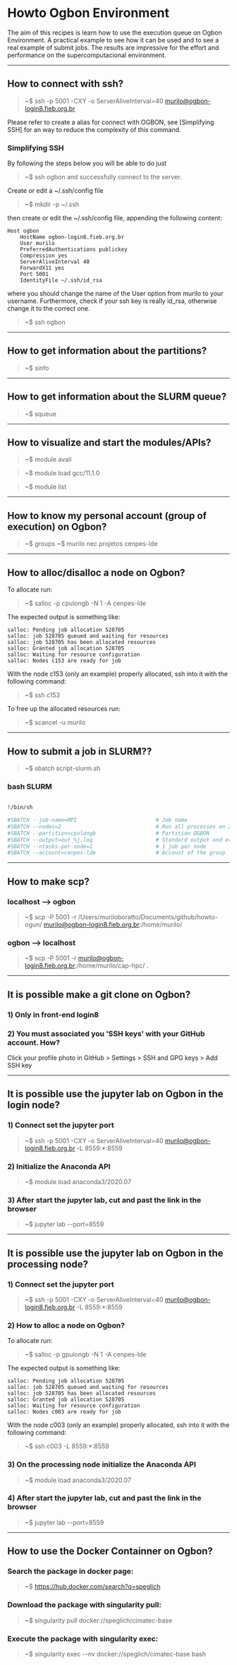 # Howto Ogbon Environment

The aim of this recipes is learn how to use the execution queue on Ogbon Environment.
A practical example to see how it can be used and to see a real example of submit jobs.
The results are impressive for the effort and performance on the supercomputacional environment.

----
## How to connect with ssh?

> ~$ ssh -p 5001 -CXY -o ServerAliveInterval=40 murilo@ogbon-login8.fieb.org.br

Please refer to create a alias for connect with OGBON, see  [Simplifying SSH] for an way to reduce the complexity of this
command.

### Simplifying SSH

By following the steps below you will be able to do just
> ~$ ssh ogbon
and successfully connect to the server.

Create or edit a ~/.ssh/config file

> ~$ mkdir -p ~/.ssh

then create or edit the ~/.ssh/config file, appending the following content:
```
Host ogbon
    HostName ogbon-login8.fieb.org.br
    User murilo
    PreferredAuthentications publickey
    Compression yes
    ServerAliveInterval 40
    ForwardX11 yes
    Port 5001
    IdentityFile ~/.ssh/id_rsa
```
where you should change the name of the User option from murilo to your username. Furthermore, check if your ssh key is really id_rsa, otherwise change it to the correct one.

> ~$ ssh ogbon

----
## How to  get information about the partitions?

> ~$ sinfo

----

## How to  get information about the SLURM queue?

> ~$ squeue

----

## How to visualize and start the modules/APIs?

> ~$ module avail

> ~$ module load gcc/11.1.0

> ~$ module list



----

 ## How to know my personal account (group of execution) on Ogbon?

> ~$ groups
> ~$ murilo nec projetos cenpes-lde


----

 ## How to alloc/disalloc a node on Ogbon?

To allocate run:
> ~$ salloc -p cpulongb -N 1 -A cenpes-lde

The expected output is something like:
```
salloc: Pending job allocation 528705
salloc: job 528705 queued and waiting for resources
salloc: job 528705 has been allocated resources
salloc: Granted job allocation 528705
salloc: Waiting for resource configuration
salloc: Nodes c153 are ready for job
```

With the node c153 (only an example) properly allocated, ssh into it with the following command:
> ~$ ssh c153


To free up the allocated resources run:
> ~$ scancel -u murilo

----

## How to  submit a job in SLURM??

> ~$ sbatch script-slurm.sh

### bash SLURM

```Bash

!/bin/sh

#SBATCH --job-name=MPI                         # Job name
#SBATCH --nodes=2                              # Run all processes on 2 nodes
#SBATCH --partition=cpulongb                   # Partition OGBON
#SBATCH --output=out_%j.log                    # Standard output and error log
#SBATCH --ntasks-per-node=1                    # 1 job per node
#SBATCH --account=cenpes-lde                   # Account of the group

```

----

## How to make scp?

### localhost --> ogbon

> ~$ scp -P 5001 -r /Users/muriloboratto/Documents/github/howto-ogun/ murilo@ogbon-login8.fieb.org.br:/home/murilo/

### ogbon  --> localhost

> ~$ scp -P 5001  -r murilo@ogbon-login8.fieb.org.br:/home/murilo/cap-hpc/ .


----

## It is possible make a git clone on Ogbon?

### 1) Only in front-end login8

### 2) You must associated you 'SSH keys' with your GitHub account. How?

Click your profile photo in GitHub > Settings  > SSH and GPG keys > Add SSH key

----

## It is possible use the jupyter lab on Ogbon in the login node?

### 1) Connect set the jupyter port

> ~$ ssh -p 5001 -CXY -o ServerAliveInterval=40 murilo@ogbon-login8.fieb.org.br -L 8559:\*:8559


### 2) Initialize the Anaconda API

> ~$ module load anaconda3/2020.07


### 3) After start the jupyter lab, cut and past the link in the browser

> ~$ jupyter lab --port=8559

----

## It is possible use the jupyter lab on Ogbon in the processing node?

### 1) Connect set the jupyter port

> ~$ ssh -p 5001 -CXY -o ServerAliveInterval=40 murilo@ogbon-login8.fieb.org.br -L 8559:\*:8559


### 2) How to alloc a node on Ogbon?

To allocate run:
> ~$ salloc -p gpulongb -N 1 -A cenpes-lde

The expected output is something like:
```
salloc: Pending job allocation 528705
salloc: job 528705 queued and waiting for resources
salloc: job 528705 has been allocated resources
salloc: Granted job allocation 528705
salloc: Waiting for resource configuration
salloc: Nodes c003 are ready for job
```
With the node c003 (only an example) properly allocated, ssh into it with the following command:
> ~$ ssh c003 -L 8559:\*:8559



### 3) On the processing node initialize the Anaconda API

> ~$ module load anaconda3/2020.07


### 4) After start the jupyter lab, cut and past the link in the browser

> ~$ jupyter lab --port=8559


----

## How to use the Docker Containner on Ogbon?

### Search the package in docker page:

> ~$ https://hub.docker.com/search?q=speglich

### Download the package with singularity pull:

> ~$ singularity pull docker://speglich/cimatec-base

### Execute the package with singularity exec:

> ~$ singularity exec --nv docker://speglich/cimatec-base bash
